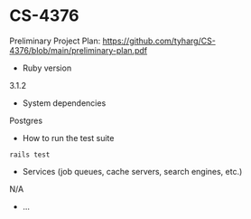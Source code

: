 # CS-4376


Preliminary Project Plan: https://github.com/tyharg/CS-4376/blob/main/preliminary-plan.pdf

* Ruby version

3.1.2

* System dependencies

Postgres

* How to run the test suite

`rails test`

* Services (job queues, cache servers, search engines, etc.)

N/A


* ...
